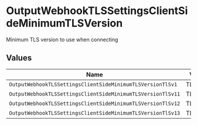 # OutputWebhookTLSSettingsClientSideMinimumTLSVersion

Minimum TLS version to use when connecting


## Values

| Name                                                        | Value                                                       |
| ----------------------------------------------------------- | ----------------------------------------------------------- |
| `OutputWebhookTLSSettingsClientSideMinimumTLSVersionTlSv1`  | TLSv1                                                       |
| `OutputWebhookTLSSettingsClientSideMinimumTLSVersionTlSv11` | TLSv1.1                                                     |
| `OutputWebhookTLSSettingsClientSideMinimumTLSVersionTlSv12` | TLSv1.2                                                     |
| `OutputWebhookTLSSettingsClientSideMinimumTLSVersionTlSv13` | TLSv1.3                                                     |